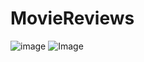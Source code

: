 # MovieReviews
![image](https://github.com/masonlonoff/MovieReviews/assets/117112918/cd7d0917-45df-4c4e-83df-f114b2cf36a1)
<img src="https://github.com/masonlonoff/MovieReviews/assets/117112918/cd7d0917-45df-4c4e-83df-f114b2cf36a1" alt="Image" style="max-width:100%;">




